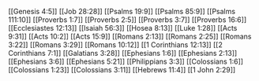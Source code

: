 [[Genesis 4:5]]
[[Job 28:28]]
[[Psalms 19:9]]
[[Psalms 85:9]]
[[Psalms 111:10]]
[[Proverbs 1:7]]
[[Proverbs 2:5]]
[[Proverbs 3:7]]
[[Proverbs 16:6]]
[[Ecclesiastes 12:13]]
[[Isaiah 56:3]]
[[Hosea 8:13]]
[[Luke 1:28]]
[[Acts 9:31]]
[[Acts 10:2]]
[[Acts 15:9]]
[[Romans 2:13]]
[[Romans 2:25]]
[[Romans 3:22]]
[[Romans 3:29]]
[[Romans 10:12]]
[[1 Corinthians 12:13]]
[[2 Corinthians 7:1]]
[[Galatians 3:28]]
[[Ephesians 1:6]]
[[Ephesians 2:13]]
[[Ephesians 3:6]]
[[Ephesians 5:21]]
[[Philippians 3:3]]
[[Colossians 1:6]]
[[Colossians 1:23]]
[[Colossians 3:11]]
[[Hebrews 11:4]]
[[1 John 2:29]]
